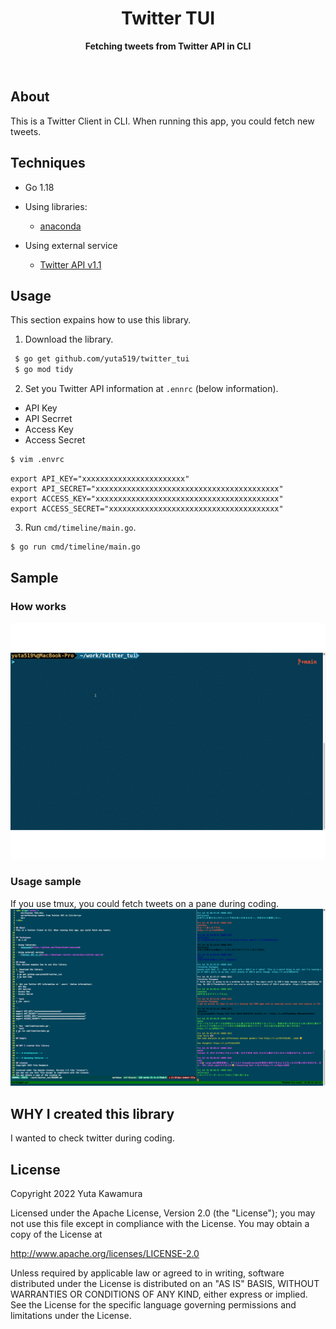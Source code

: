 <div align="center">
	<h1>Twitter TUI</h1>
	<p><b>Fetching tweets from Twitter API in CLI</b></p>
	<br>
</div>


## About
This is a Twitter Client in CLI. When running this app, you could fetch new tweets.


## Techniques
- Go 1.18

- Using libraries:
  - [anaconda](https://github.com/ChimeraCoder/anaconda)

- Using external service
  - [Twitter API v1.1](https://developer.twitter.com/en/docs/twitter-api/v1)


## Usage
This section expains how to use this library.

1. Download the library.
```bash
 $ go get github.com/yuta519/twitter_tui
 $ go mod tidy
```

2. Set you Twitter API information at `.ennrc` (below information).
- API Key
- API Secrret
- Access Key
- Access Secret

```bash
$ vim .envrc
```

```
export API_KEY="xxxxxxxxxxxxxxxxxxxxxxx"
export API_SECRET="xxxxxxxxxxxxxxxxxxxxxxxxxxxxxxxxxxxxxxxxx"
export ACCESS_KEY="xxxxxxxxxxxxxxxxxxxxxxxxxxxxxxxxxxxxxxxxx"
export ACCESS_SECRET="xxxxxxxxxxxxxxxxxxxxxxxxxxxxxxxxxxxxxx"
```

3. Run `cmd/timeline/main.go`.
```bash
$ go run cmd/timeline/main.go
```

## Sample
### How works
<img src="https://raw.githubusercontent.com/yuta519/assets/master/twitter_tui/twitter_tui_sample_video.gif" alt="How to work">


### Usage sample
If you use tmux, you could fetch tweets on a pane during coding.
<img src="https://raw.githubusercontent.com/yuta519/assets/master/twitter_tui/twitter_tui_sample_screenshot.png" alt="How to work">


## WHY I created this library
I wanted to check twitter during coding.

<!-- # Architecture -->

<!-- # Upcoming Features -->

## License
Copyright 2022 Yuta Kawamura

Licensed under the Apache License, Version 2.0 (the "License");
you may not use this file except in compliance with the License.
You may obtain a copy of the License at

   http://www.apache.org/licenses/LICENSE-2.0

Unless required by applicable law or agreed to in writing, software
distributed under the License is distributed on an "AS IS" BASIS,
WITHOUT WARRANTIES OR CONDITIONS OF ANY KIND, either express or implied.
See the License for the specific language governing permissions and
limitations under the License.
